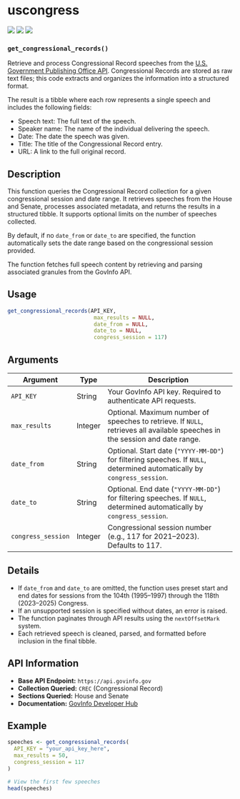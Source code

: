 # uscongress

[![](https://cranlogs.r-pkg.org/badges/uscongress)](https://cran.r-project.org/package=uscongress)
[![](https://cranlogs.r-pkg.org/badges/grand-total/uscongress)](https://cran.r-project.org/package=uscongress)
[![](https://www.r-pkg.org/badges/version/uscongress)](https://CRAN.R-project.org/package=uscongress)

### `get_congressional_records()`

Retrieve and process Congressional Record speeches from the [U.S. Government Publishing Office API](https://api.govinfo.gov). Congressional Records are stored as raw text files; this code extracts and organizes the information into a structured format.

The result is a tibble where each row represents a single speech and includes the following fields:
- Speech text: The full text of the speech.
- Speaker name: The name of the individual delivering the speech.
- Date: The date the speech was given.
- Title: The title of the Congressional Record entry.
- URL: A link to the full original record.

## Description

This function queries the Congressional Record collection for a given congressional session and date range. It retrieves speeches from the House and Senate, processes associated metadata, and returns the results in a structured tibble. It supports optional limits on the number of speeches collected.

By default, if no `date_from` or `date_to` are specified, the function automatically sets the date range based on the congressional session provided.

The function fetches full speech content by retrieving and parsing associated granules from the GovInfo API.

## Usage

```r
get_congressional_records(API_KEY,
                           max_results = NULL,
                           date_from = NULL,
                           date_to = NULL,
                           congress_session = 117)
```

## Arguments

| Argument          | Type     | Description |
|-------------------|----------|-------------|
| `API_KEY`         | String   | Your GovInfo API key. Required to authenticate API requests. |
| `max_results`     | Integer  | Optional. Maximum number of speeches to retrieve. If `NULL`, retrieves all available speeches in the session and date range. |
| `date_from`       | String   | Optional. Start date (`"YYYY-MM-DD"`) for filtering speeches. If `NULL`, determined automatically by `congress_session`. |
| `date_to`         | String   | Optional. End date (`"YYYY-MM-DD"`) for filtering speeches. If `NULL`, determined automatically by `congress_session`. |
| `congress_session`| Integer  | Congressional session number (e.g., 117 for 2021–2023). Defaults to 117. |

## Details

- If `date_from` and `date_to` are omitted, the function uses preset start and end dates for sessions from the 104th (1995–1997) through the 118th (2023–2025) Congress.
- If an unsupported session is specified without dates, an error is raised.
- The function paginates through API results using the `nextOffsetMark` system.
- Each retrieved speech is cleaned, parsed, and formatted before inclusion in the final tibble.

## API Information

- **Base API Endpoint:** `https://api.govinfo.gov`
- **Collection Queried:** `CREC` (Congressional Record)
- **Sections Queried:** House and Senate
- **Documentation:** [GovInfo Developer Hub](https://api.govinfo.gov/docs/)

## Example

```r
speeches <- get_congressional_records(
  API_KEY = "your_api_key_here",
  max_results = 50,
  congress_session = 117
)

# View the first few speeches
head(speeches)
```

